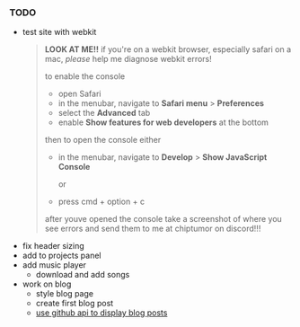 ### TODO

* test site with webkit
  > **LOOK AT ME!!** if you're on a webkit browser, especially safari on a mac, *please* help me diagnose webkit errors!
  >
  > to enable the console
  >
  > * open Safari
  > * in the menubar, navigate to **Safari menu** > **Preferences**
  > * select the **Advanced** tab
  > * enable **Show features for web developers** at the bottom
  >
  > then to open the console either
  >
  > * in the menubar, navigate to **Develop** > **Show JavaScript Console**
  >
  >   or
  >
  > * press <key>cmd</key> + <key>option</key> + <key>c</key>
  >
  > after youve opened the console take a screenshot of where you see errors and send them to me at <span data-copy="chiptumor">chiptumor</span> on discord!!!
* fix header sizing
* add to projects panel
* add music player
  * download and add songs
* work on blog
  * style blog page
  * create first blog post
  * [use github api to display blog posts](https://docs.github.com/en/rest/repos/contents?apiVersion=2022-11-28)
